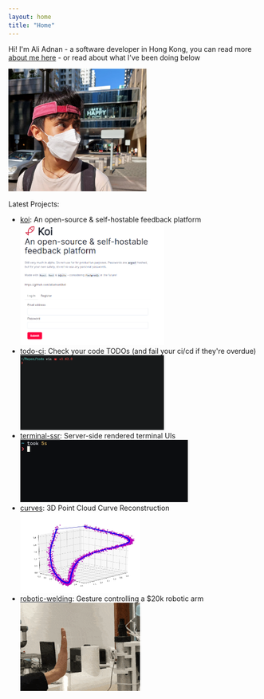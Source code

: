 ```yaml
---
layout: home
title: "Home"
---
```


Hi! I'm Ali Adnan - a software developer in Hong Kong, you can read more <a href='/about'>about me here</a> - or read about what I've been doing below

<img style="width: 55%" src="./images/main-me.jpg"></img>

Latest Projects:

- [koi](https://koi.aliadnani.com/): An open-source & self-hostable feedback platform
  <img class="home-img" style="width: 60%" src="./images/koi.png"></img>
- [todo-ci](https://github.com/aliadnani/todo-ci): Check your code TODOs (and fail your ci/cd if they're overdue)
  <img class="home-img" style="width: 60%" src="./images/todo-ci.gif"></img>
- [terminal-ssr](https://github.com/aliadnani/terminal-ssr): Server-side rendered terminal UIs
  <img class="home-img" style="width: 70%" src="./images/ssr.gif"></img>
- [curves](https://github.com/aliadnani/curves): 3D Point Cloud Curve Reconstruction
  <img class="home-img" style="width: 50%" src="./images/curves.png"></img>
- [robotic-welding](https://github.com/aliadnani/robotic-welding): Gesture controlling a $20k robotic arm
  <img class="home-img" style="width: 50%" src="./images/robots.gif"></img>
